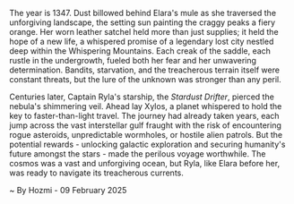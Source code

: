 
The year is 1347.  Dust billowed behind Elara's mule as she traversed the unforgiving landscape, the setting sun painting the craggy peaks a fiery orange.  Her worn leather satchel held more than just supplies; it held the hope of a new life, a whispered promise of a legendary lost city nestled deep within the Whispering Mountains.  Each creak of the saddle, each rustle in the undergrowth, fueled both her fear and her unwavering determination. Bandits, starvation, and the treacherous terrain itself were constant threats, but the lure of the unknown was stronger than any peril.

Centuries later, Captain Ryla's starship, the *Stardust Drifter*, pierced the nebula's shimmering veil.  Ahead lay Xylos, a planet whispered to hold the key to faster-than-light travel.  The journey had already taken years, each jump across the vast interstellar gulf fraught with the risk of encountering rogue asteroids, unpredictable wormholes, or hostile alien patrols.  But the potential rewards - unlocking galactic exploration and securing humanity's future amongst the stars - made the perilous voyage worthwhile.  The cosmos was a vast and unforgiving ocean, but Ryla, like Elara before her, was ready to navigate its treacherous currents.

~ By Hozmi - 09 February 2025
